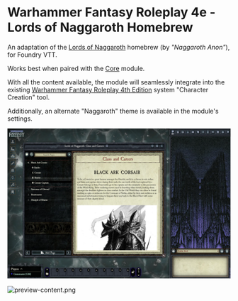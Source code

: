 # Warhammer Fantasy Roleplay 4e - Lords of Naggaroth Homebrew

An adaptation of the [Lords of Naggaroth](docs%2FLords%20of%20Naggaroth%201.2.3.pdf) homebrew (by _"Naggaroth Anon"_), for Foundry VTT.

Works best when paired with the [Core](https://foundryvtt.com/packages/wfrp4e-core) module.

With all the content available, the module will seamlessly integrate into the existing [Warhammer Fantasy Roleplay 4th Edition](https://foundryvtt.com/packages/wfrp4e/) system "Character Creation" tool.

Additionally, an alternate "Naggaroth" theme is available in the module's settings.

![preview-journal.png](docs%2Fpreview-journal.png)

![preview-content.png](docs%2Fpreview-content.png)
